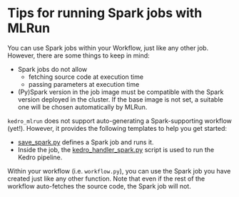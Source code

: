 # Tips for running Spark jobs with MLRun

You can use Spark jobs within your Workflow, just like any other job.
However, there are some things to keep in mind:

- Spark jobs do not allow
  - fetching source code at execution time
  - passing parameters at execution time
- (Py)Spark version in the job image must be compatible with the Spark version deployed
  in the cluster.
  If the base image is not set, a suitable one will be chosen automatically by MLRun.

`kedro_mlrun` does not support auto-generating a Spark-supporting workflow (yet!).
However, it provides the following templates to help you get started:

- [save_spark.py](./templates/save_spark.py.j2) defines a Spark job and runs it.
- Inside the job, the [kedro_handler_spark.py](./templates/kedro_handler_spark.py.j2)
  script is used to run the Kedro pipeline.

Within your workflow (i.e. `workflow.py`), you can use the Spark job you have created
just like any other function.
Note that even if the rest of the workflow auto-fetches the source code, the Spark job
will not.
